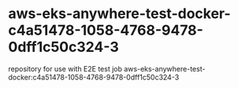 # aws-eks-anywhere-test-docker-c4a51478-1058-4768-9478-0dff1c50c324-3
repository for use with E2E test job aws-eks-anywhere-test-docker:c4a51478-1058-4768-9478-0dff1c50c324-3
